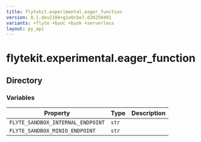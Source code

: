 ```yaml
---
title: flytekit.experimental.eager_function
version: 0.1.dev2184+g1e0cbe7.d20250401
variants: +flyte +byoc +byok +serverless
layout: py_api
---
```


# flytekit.experimental.eager_function

## Directory

### Variables

| Property | Type | Description |
|-|-|-|
| `FLYTE_SANDBOX_INTERNAL_ENDPOINT` | `str` |  |
| `FLYTE_SANDBOX_MINIO_ENDPOINT` | `str` |  |

